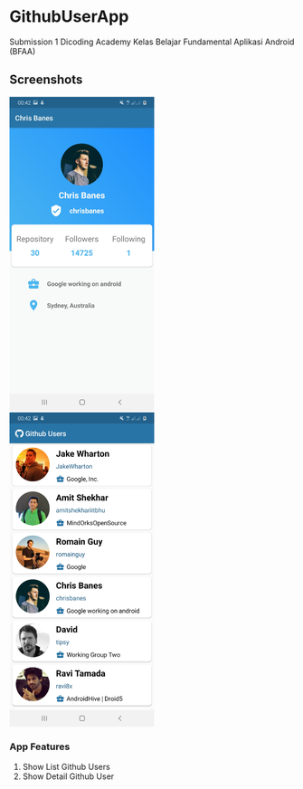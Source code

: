 # GithubUserApp
Submission 1 Dicoding Academy Kelas Belajar Fundamental Aplikasi Android (BFAA)

## Screenshots

<img src="https://github.com/RifkiCS29/GithubUserApp/blob/master/screenshots/Screenshot_20200730-004206_Github%20User%20App.jpg" width="256">&nbsp;&nbsp;
<img src="https://github.com/RifkiCS29/GithubUserApp/blob/master/screenshots/Screenshot_20200730-004213_Github%20User%20App.jpg" width="256">&nbsp;&nbsp;


### App Features
1. Show List Github Users
2. Show Detail Github User
